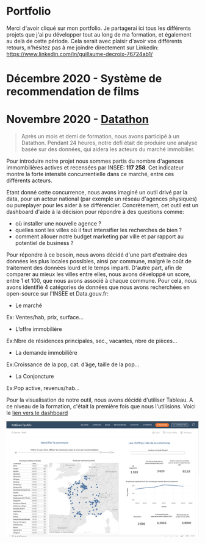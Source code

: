 # Portfolio

Merci d'avoir cliqué sur mon portfolio. 
Je partagerai ici tous les différents projets que j'ai pu développer tout au long de ma formation, et également au delà de cette période.
Cela serait avec plaisir d'avoir vos différents retours, n'hésitez pas à me joindre directement sur Linkedin:
https://www.linkedin.com/in/guillaume-decroix-76724ab1/

# Décembre 2020 - Système de recommendation de films

# Novembre 2020 - [Datathon](https://public.tableau.com/profile/decroix#!/vizhome/Datathon_Novembre_Portfolio/TabIdentifier?publish=yes)



> Après un mois et demi de formation, nous avons participé à un Datathon. Pendant 24 heures, notre défi était de produire une analyse basée sur des données, qui aidera les acteurs du marché immobilier.

Pour introduire notre projet nous sommes partis du nombre d'agences immombilières actives et recensées par INSEE: **117 258**.
Cet indicateur montre la forte intensité concurrentielle dans ce marché, entre ces différents acteurs. 

Etant donné cette concurrence, nous avons imaginé un outil drivé par la data, pour un acteur national (par exemple un réseau d'agences physiques) ou pureplayer pour les aider à se différencier. Concrètement, cet outil est un dashboard d'aide à la décision pour répondre à des questions comme:
- où installer une nouvelle agence ? 
- quelles sont les villes où il faut intensifier les recherches de bien ? 
- comment allouer notre budget marketing par ville et par rapport au potentiel de business ?

Pour répondre à ce besoin, nous avons décidé d'une part d'extraire des données les plus locales possibles, ainsi par commune, malgré le coût de traitement des données lourd et le temps imparti. D'autre part, afin de comparer au mieux les villes entre elles, nous avons développé un score, entre 1 et 100, que nous avons associé à chaque commune. 
Pour cela, nous avons identifié 4 catégories de données que nous avons recherchées en open-source sur l'INSEE et Data.gouv.fr:
- Le marché 

Ex: Ventes/hab, prix, surface...
- L’offre immobilière

Ex:Nbre de résidences principales, sec., vacantes, nbre de pièces...
- La demande immobilière

Ex:Croissance de la pop, cat. d’âge, taille de la pop...
- La Conjoncture

Ex:Pop active, revenus/hab…

Pour la visualisation de notre outil, nous avons décidé d'utiliser Tableau. A ce niveau de la formation, c'était la première fois que nous l'utilisions.
Voici le [lien vers le dashboard](https://public.tableau.com/profile/decroix#!/vizhome/Datathon_Novembre_Portfolio/TabIdentifier?publish=yes)

![alt text](https://github.com/Guillaume-Dec/Portfolio/blob/main/Capture%20d%E2%80%99e%CC%81cran%202020-12-16%20a%CC%80%2015.55.53.png)
